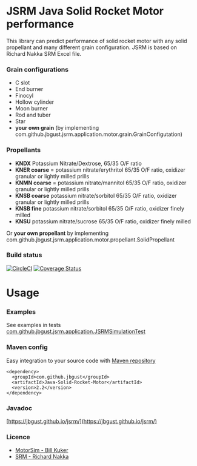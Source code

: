 # JSRM Java Solid Rocket Motor performance
This library can predict performance of solid rocket motor with any solid propellant and many different grain configuration.
JSRM is based on Richard Nakka SRM Excel file. 

### Grain configurations
- C slot
- End burner
- Finocyl
- Hollow cylinder
- Moon burner
- Rod and tuber
- Star
- **your own grain** (by implementing com.github.jbgust.jsrm.application.motor.grain.GrainConfigutation)

### Propellants
- **KNDX** Potassium Nitrate/Dextrose, 65/35 O/F ratio
- **KNER coarse** = potassium nitrate/erythritol 65/35 O/F ratio, oxidizer granular or lightly milled prills
- **KNMN coarse** = potassium nitrate/mannitol 65/35 O/F ratio, oxidizer granular or lightly milled prills
- **KNSB coarse** potassium nitrate/sorbitol 65/35 O/F ratio, oxidizer granular or lightly milled prills
- **KNSB fine** potassium nitrate/sorbitol 65/35 O/F ratio, oxidizer finely milled
- **KNSU** potassium nitrate/sucrose 65/35 O/F ratio, oxidizer finely milled

Or **your own propellant** by implementing com.github.jbgust.jsrm.application.motor.propellant.SolidPropellant

### Build status 
[![CircleCI](https://circleci.com/gh/jbgust/jsrm/tree/master.svg?style=svg)](https://circleci.com/gh/jbgust/jsrm/tree/master) [![Coverage Status](https://coveralls.io/repos/github/jbgust/jsrm/badge.svg?branch=master)](https://coveralls.io/github/jbgust/jsrm?branch=master)

# Usage
### Examples
See examples in tests [com.github.jbgust.jsrm.application.JSRMSimulationTest](https://github.com/jbgust/jsrm/blob/4e4b0ee4455cfbbf24bb1b64b2115777ae93c840/src/test/java/com/github/jbgust/jsrm/application/JSRMSimulationTest.java#L55)

### Maven config
Easy integration to your source code with [Maven repository](https://search.maven.org/artifact/com.github.jbgust/Java-Solid-Rocket-Motor)

```
<dependency>
  <groupId>com.github.jbgust</groupId>
  <artifactId>Java-Solid-Rocket-Motor</artifactId>
  <version>2.2</version>
</dependency>
```

### Javadoc
[https://jbgust.github.io/jsrm/](https://jbgust.github.io/jsrm/)

### Licence
* [MotorSim - Bill Kuker](https://github.com/bkuker/motorsim)
* [SRM - Richard Nakka](http://nakka-rocketry.net/softw.html#SRM)


